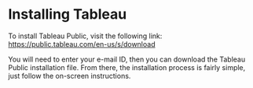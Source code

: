 # Installing Tableau

To install Tableau Public, visit the following link: https://public.tableau.com/en-us/s/download

You will need to enter your e-mail ID, then you can download the Tableau Public installation file. From there, the installation process is fairly simple, just follow the on-screen instructions.